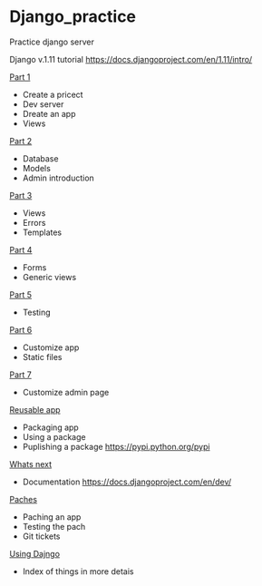 # Django_practice
Practice django server

Django v.1.11 tutorial 
https://docs.djangoproject.com/en/1.11/intro/

[Part 1](https://docs.djangoproject.com/en/1.11/intro/tutorial01/)
- Create a pricect
- Dev server
- Dreate an app
- Views

[Part 2](https://docs.djangoproject.com/en/1.11/intro/tutorial02/)
- Database
- Models
- Admin introduction

[Part 3](https://docs.djangoproject.com/en/1.11/intro/tutorial03/)
- Views
- Errors
- Templates

[Part 4](https://docs.djangoproject.com/en/1.11/intro/tutorial04/)
- Forms
- Generic views

[Part 5](https://docs.djangoproject.com/en/1.11/intro/tutorial05/)
- Testing

[Part 6](https://docs.djangoproject.com/en/1.11/intro/tutorial06/)
- Customize app
- Static files

[Part 7](https://docs.djangoproject.com/en/1.11/intro/tutorial07/)
- Customize admin page

[Reusable app](https://docs.djangoproject.com/en/1.11/intro/reusable-apps/)
- Packaging app
- Using a package
- Puplishing a package https://pypi.python.org/pypi

[Whats next](https://docs.djangoproject.com/en/1.11/intro/whatsnext/)
- Documentation https://docs.djangoproject.com/en/dev/

[Paches](https://docs.djangoproject.com/en/1.11/intro/contributing/)
- Paching an app
- Testing the pach
- Git tickets

[Using Dajngo](https://docs.djangoproject.com/en/1.11/topics/)
- Index of things in more detais
